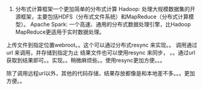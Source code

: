 1. 分布式计算框架一个更加简单的分布式计算
Hadoop: 处理大规模数据集的开源框架，主要包括HDFS（分布式文件系统）和MapReduce（分布式计算模型）。
Apache Spark: 一个高速、通用的分布式数据处理引擎，比Hadoop MapReduce更适用于实时数据处理。

上传文件到指定位置webroot。。这个可以通过分布式resync 来实现。。
调用通过url  来调用，并存储到指定为止 结果文件也可以使用resync 来同步，
。。通过url 获取到结果即可。。实现。。稍微麻烦些。。使用resync更加方便。。。

除了调用远程url以外，其他的代码存储，结果存放都像是和本地差不多。。。更加方便。。

